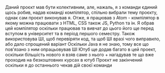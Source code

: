 Даний проєкт мав бути колективним, але, нажаль, я з команди єдиний щось робив, надав команді компілятор, спільно вибрали тему проєкту, однак сам проєкт виконував я.
Отже, я працював з Atom - компілятор в якому можна працювати з HTML, CSS також JS, Python та ін.
Я обрав цей компілятор оскільки працював та вивчат до цього його ще перед вступом в університет та в період першого семестру.
Також використовува ШІ, щоб перевіряти код, та щоб ШІ вразі чого виправило, або дало спрощений варіант
Оскільки Java я не знаю, тому все що пов'язано з ним опрацьовував ШІ
Ютуб ще додав багато в цей проект, оскільки більшість нового я взяв саме з нього + нагадував те що вже проходив на безкоштовних курсах в ютуб
Проєкт не закінчений оскільки я до останнього чекав дій своєї команди
